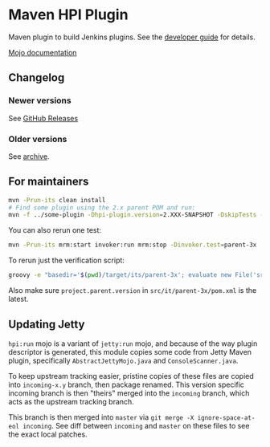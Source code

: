 # Maven HPI Plugin

Maven plugin to build Jenkins plugins.
See the [developer guide](https://jenkins.io/doc/developer/plugin-development/) for details.

[Mojo documentation](https://jenkinsci.github.io/maven-hpi-plugin/)

## Changelog

### Newer versions

See [GitHub Releases](https://github.com/jenkinsci/maven-hpi-plugin/releases)

### Older versions

See [archive](https://github.com/jenkinsci/maven-hpi-plugin/tree/24b27178f4dbdb9eeb395f35fc94774d514c980a#35-2019-03-28).

## For maintainers

```bash
mvn -Prun-its clean install
# Find some plugin using the 2.x parent POM and run:
mvn -f ../some-plugin -Dhpi-plugin.version=2.XXX-SNAPSHOT -DskipTests -DjenkinsHome=/tmp/sanity-check-maven-hpi-plugin clean package hpi:run
```

You can also rerun one test:

```bash
mvn -Prun-its mrm:start invoker:run mrm:stop -Dinvoker.test=parent-3x
```

To rerun just the verification script:

```bash
groovy -e "basedir='$(pwd)/target/its/parent-3x'; evaluate new File('src/it/parent-3x/verify.groovy')"
```

Also make sure `project.parent.version` in `src/it/parent-3x/pom.xml` is the latest.

## Updating Jetty
`hpi:run` mojo is a variant of `jetty:run` mojo, and because of the way plugin descriptor is generated, this module copies some code from Jetty Maven plugin, specifically `AbstractJettyMojo.java` and `ConsoleScanner.java`.

To keep upstream tracking easier, pristine copies of these files are copied into `incoming-x.y` branch, then package renamed. This version specific incoming branch is then "theirs" merged into the `incoming` branch, which acts as the upstream tracking branch.

This branch is then merged into `master` via `git merge -X ignore-space-at-eol incoming`. See diff between `incoming` and `master` on these files to see the exact local patches.
